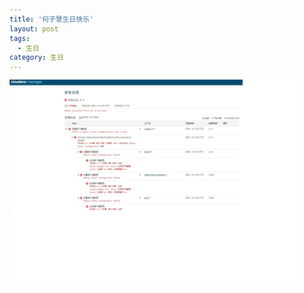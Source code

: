 ```yaml
---
title: '何子慧生日快乐'
layout: post
tags:
  - 生日
category: 生日
---
```


![错误提示-01](/assets/images/162425hsrrvtiyz8c6yjpi.jpg)
